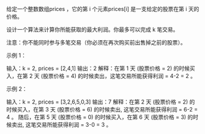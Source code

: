 给定一个整数数组prices ，它的第 i 个元素prices[i] 是一支给定的股票在第 i 天的价格。

设计一个算法来计算你所能获取的最大利润。你最多可以完成 k 笔交易。

注意：你不能同时参与多笔交易（你必须在再次购买前出售掉之前的股票）。



示例 1：

输入：k = 2, prices = [2,4,1]
输出：2
解释：在第 1 天 (股票价格 = 2) 的时候买入，在第 2 天 (股票价格 = 4) 的时候卖出，这笔交易所能获得利润 = 4-2 = 2 。

示例 2：

输入：k = 2, prices = [3,2,6,5,0,3]
输出：7
解释：在第 2 天 (股票价格 = 2) 的时候买入，在第 3 天 (股票价格 = 6) 的时候卖出, 这笔交易所能获得利润 = 6-2 = 4 。
随后，在第 5 天 (股票价格 = 0) 的时候买入，在第 6 天 (股票价格 = 3) 的时候卖出, 这笔交易所能获得利润 = 3-0 = 3 。
